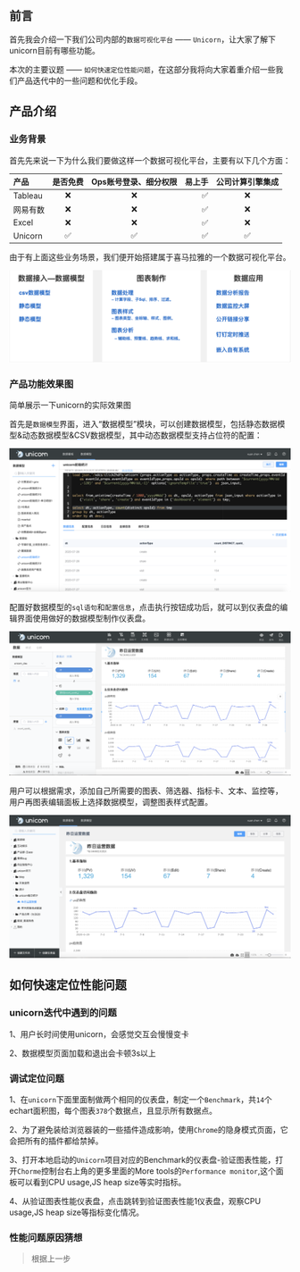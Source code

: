 ## 前言

首先我会介绍一下我们公司内部的`数据可视化平台` —— `Unicorn`，让大家了解下unicorn目前有哪些功能。

本次的主要议题 —— `如何快速定位性能问题`，在这部分我将向大家着重介绍一些我们产品迭代中的一些问题和优化手段。

## 产品介绍

### 业务背景
首先先来说一下为什么我们要做这样一个数据可视化平台，主要有以下几个方面：

| 产品 | 是否免费 | Ops账号登录、细分权限  | 易上手 | 公司计算引擎集成 |
| :--- |    :----:   |    :---: |     ---: |     :---: |
| Tableau |  ❌  |  ❌  |  ✅  |  ❌  |
| 网易有数 | ❌ | ❌ | ✅ |  ❌  |
| Excel | ❌ | ❌ | ✅ |  ❌  |
| Unicorn | ✅|  ✅ | ✅ |  ✅ |

由于有上面这些业务场景，我们便开始搭建属于喜马拉雅的一个数据可视化平台。

<img src="1.png">


### 产品功能效果图

简单展示一下unicorn的实际效果图

首先是`数据模型`界面，进入“数据模型”模块，可以创建数据模型，包括静态数据模型&动态数据模型&CSV数据模型，其中动态数据模型支持占位符的配置：

<img src="数据模型.png">

配置好数据模型的`sql语句`和`配置信息`，点击执行按钮成功后，就可以到仪表盘的编辑界面使用做好的数据模型制作仪表盘。

<img src="编辑页.png">

用户可以根据需求，添加自己所需要的图表、筛选器、指标卡、文本、监控等，
用户再图表编辑面板上选择数据模型，调整图表样式配置。

<img src="首页.png">


## 如何快速定位性能问题

### unicorn迭代中遇到的问题

1、用户长时间使用unicorn，会感觉交互会慢慢变卡

2、数据模型页面加载和退出会卡顿3s以上


### 调试定位问题
1、在`unicorn`下面里面制做两个相同的仪表盘，制定一个`Benchmark`，共`14`个echart面积图，每个图表`378`个数据点，且显示所有数据点。

2、为了避免装给浏览器装的一些插件造成影响，使用`Chrome`的隐身模式页面，它会把所有的插件都给禁掉。

3、打开本地启动的`Unicorn`项目对应的Benchmark的仪表盘-验证图表性能，打开`Chorme`控制台右上角的更多里面的More tools的`Performance monitor`,这个面板可以看到CPU usage,JS heap size等实时指标。

4、从验证图表性能仪表盘，点击跳转到验证图表性能1仪表盘，观察CPU usage,JS heap size等指标变化情况。


### 性能问题原因猜想

> 根据上一步